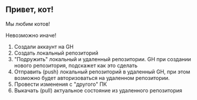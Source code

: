 ## Привет, кот!

Мы любим котов!

Невозможно иначе!

1. Создали аккаунт на GH
2. Создать локальный репозиторий
3. "Подружить" локальный и удаленный репозитории. GH при создании нового репозитория, подскажет как это сделать
4. Отправить (push) локальный репозиторий в удаленный GH, при этом возможно будет авторизоваться на удаленном репозитории.
5. Провести изменения с "другого" ПК
6. Выкачать (pull) актуальное состояние из удаленного репозитория
